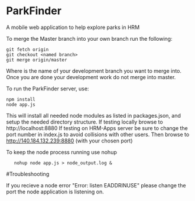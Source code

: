 ParkFinder
=============

A mobile web application to help explore parks in HRM 

To merge the Master branch into your own branch run the following:
```
git fetch origin
git checkout <named branch>
git merge origin/master
```
Where <named branch> is the name of your development branch you want to merge into.
Once you are done your development work do not merge into master.

To run the ParkFinder server, use:
```
npm install
node app.js
```
This will install all needed node modules as listed in packages.json, and setup the needed directory structure.
If testing locally browse to http://localhost:8880
If testing on HRM-Apps server be sure to change the port number in index.js to avoid collisions with other users.
Then browse to http://140.184.132.239:8880 (with your chosen port)

To keep the node process running use nohup
```
   nohup node app.js > node_output.log &
```

#Troubleshooting

If you recieve a node error "Error: listen EADDRINUSE" 
please change the port the node application is listening on.
